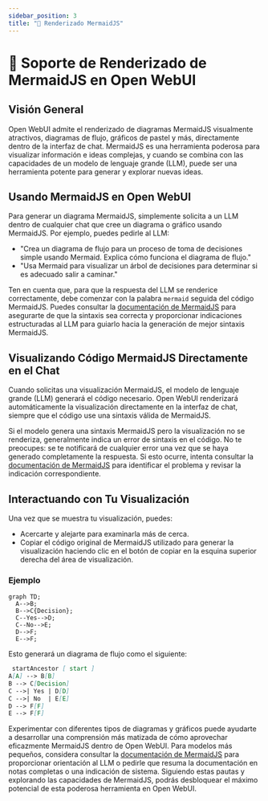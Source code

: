 ```yaml
---
sidebar_position: 3
title: "🌊 Renderizado MermaidJS"
---
```


# 🌊 Soporte de Renderizado de MermaidJS en Open WebUI

## Visión General

Open WebUI admite el renderizado de diagramas MermaidJS visualmente atractivos, diagramas de flujo, gráficos de pastel y más, directamente dentro de la interfaz de chat. MermaidJS es una herramienta poderosa para visualizar información e ideas complejas, y cuando se combina con las capacidades de un modelo de lenguaje grande (LLM), puede ser una herramienta potente para generar y explorar nuevas ideas.

## Usando MermaidJS en Open WebUI

Para generar un diagrama MermaidJS, simplemente solicita a un LLM dentro de cualquier chat que cree un diagrama o gráfico usando MermaidJS. Por ejemplo, puedes pedirle al LLM:

* "Crea un diagrama de flujo para un proceso de toma de decisiones simple usando Mermaid. Explica cómo funciona el diagrama de flujo."
* "Usa Mermaid para visualizar un árbol de decisiones para determinar si es adecuado salir a caminar."

Ten en cuenta que, para que la respuesta del LLM se renderice correctamente, debe comenzar con la palabra `mermaid` seguida del código MermaidJS. Puedes consultar la [documentación de MermaidJS](https://mermaid.js.org/intro/) para asegurarte de que la sintaxis sea correcta y proporcionar indicaciones estructuradas al LLM para guiarlo hacia la generación de mejor sintaxis MermaidJS.

## Visualizando Código MermaidJS Directamente en el Chat

Cuando solicitas una visualización MermaidJS, el modelo de lenguaje grande (LLM) generará el código necesario. Open WebUI renderizará automáticamente la visualización directamente en la interfaz de chat, siempre que el código use una sintaxis válida de MermaidJS.

Si el modelo genera una sintaxis MermaidJS pero la visualización no se renderiza, generalmente indica un error de sintaxis en el código. No te preocupes: se te notificará de cualquier error una vez que se haya generado completamente la respuesta. Si esto ocurre, intenta consultar la [documentación de MermaidJS](https://mermaid.js.org/intro/) para identificar el problema y revisar la indicación correspondiente.

## Interactuando con Tu Visualización

Una vez que se muestra tu visualización, puedes:

* Acercarte y alejarte para examinarla más de cerca.
* Copiar el código original de MermaidJS utilizado para generar la visualización haciendo clic en el botón de copiar en la esquina superior derecha del área de visualización.

### Ejemplo

```mermaid
graph TD;
  A-->B;
  B-->C{Decision};
  C--Yes-->D;
  C--No-->E;
  D-->F;
  E-->F;
```

Esto generará un diagrama de flujo como el siguiente:

```markdown
 startAncestor [ start ]
A[A] --> B[B]
B --> C[Decision]
C -->| Yes | D[D]
C -->| No  | E[E]
D --> F[F]
E --> F[F]
```

Experimentar con diferentes tipos de diagramas y gráficos puede ayudarte a desarrollar una comprensión más matizada de cómo aprovechar eficazmente MermaidJS dentro de Open WebUI. Para modelos más pequeños, considera consultar la [documentación de MermaidJS](https://mermaid.js.org/intro/) para proporcionar orientación al LLM o pedirle que resuma la documentación en notas completas o una indicación de sistema. Siguiendo estas pautas y explorando las capacidades de MermaidJS, podrás desbloquear el máximo potencial de esta poderosa herramienta en Open WebUI.
